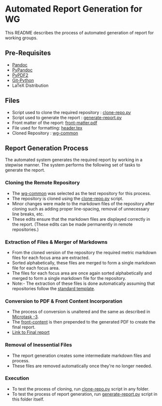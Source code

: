 # Automated Report Generation for WG

This README describes the process of automated generation of report for working groups. 

## Pre-Requisites

- [Pandoc](https://pandoc.org/installing.html)
- [PyPandoc](https://pypi.org/project/pypandoc/)
- [PyPDF2](https://pypi.org/project/PyPDF2/)
- [Git-Python](https://pypi.org/project/GitPython/)
- LaTeX Distribution

## Files

- Script used to clone the required repository : [clone-repo.py](clone-repo.py)
- Script used to generate the report : [generate-report.py](generate-report.py)
- Front matter of the report: [front-matter.pdf](front-matter.pdf)
- File used for formatting: [header.tex](header.tex)
- Cloned Repository : [wg-common](wg-common)

## Report Generation Process

The automated system generates the required report by working in a stepwise manner. The system performs the following set of tasks to generate the report.

### Cloning the Remote Repository

- The [wg-common](https://github.com/chaoss/wg-common) was selected as the test repository for this process.
- The repository is cloned using the [clone-repo.py](clone-repo.py) script.
- Minor changes were made to the markdown files of the repository after cloning such as adding proper line-spacing, removal of unnecessary line breaks, etc.
- These edits ensure that the markdown files are displayed correctly in the report. (These edits can be made permanently in remote repositories.)

### Extraction of Files & Merger of Markdowns

- From the cloned version of the repository the required metric markdown files for each focus area are extracted.
- Sorted alphabetically, these files are merged to form a single markdown file for each focus area.
- The files for each focus area are once again sorted alphabetically and merged to form a single markdown file for the repository.
- Note:-  The extraction of these files is done automatically assuming that repositories follow the [standard template](https://docs.google.com/document/d/1chPzgJa49sO_f3wVqp_NLJupSVyKHSVyuFuwzl4m4KI/). 

### Conversion to PDF & Front Content Incorporation

- The process of conversion is unaltered and the same as described in [Microtask -3](../Microtask-3).
- The [front-content](front-matter.pdf) is then prepended to the generated PDF to create the final report.
- [Link to Final report](final-release.pdf)

### Removal of Inessential Files

- The report generation creates some intermediate markdown files and process.
- These files are removed automatically once they're no longer needed.

### Execution

- To test the process of cloning, run [clone-repo.py](clone-repo.py) script in any folder.
- To test the process of report generation, run [generate-report.py](generate-report.py) script in this folder itself.


